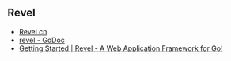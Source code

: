 

## Revel
* [Revel cn](http://www.gorevel.cn/)
* [revel - GoDoc](https://godoc.org/github.com/revel/revel)
* [Getting Started | Revel - A Web Application Framework for Go!](https://revel.github.io/tutorial/gettingstarted.html)
